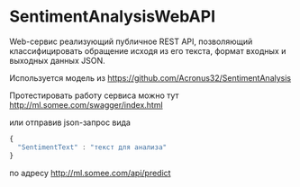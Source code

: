 # SentimentAnalysisWebAPI
 
Web-сервис реализующий публичное REST API, позволяющий классифицировать обращение исходя из его текста, формат входных и выходных данных JSON.

Используется модель из https://github.com/Acronus32/SentimentAnalysis

Протестировать работу сервиса можно тут http://ml.somee.com/swagger/index.html

или отправив json-запрос вида

```javascript
{
  "SentimentText" : "текст для анализа"
}
```
по адресу http://ml.somee.com/api/predict